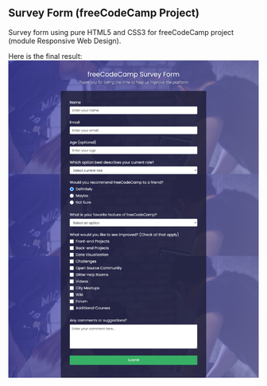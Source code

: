 ## Survey Form (freeCodeCamp Project)
Survey form using pure HTML5 and CSS3 for freeCodeCamp project (module Responsive Web Design).

Here is the final result: 
![Survey Form](survey-form.png "Survey Form")